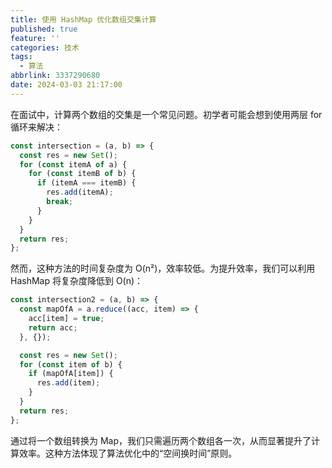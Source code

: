 ```yaml
---
title: 使用 HashMap 优化数组交集计算
published: true
feature: ''
categories: 技术
tags:
  - 算法
abbrlink: 3337290680
date: 2024-03-03 21:17:00
---
```


在面试中，计算两个数组的交集是一个常见问题。初学者可能会想到使用两层 for 循环来解决：

```javascript
const intersection = (a, b) => {
  const res = new Set();
  for (const itemA of a) {
    for (const itemB of b) {
      if (itemA === itemB) {
        res.add(itemA);
        break;
      }
    }
  }
  return res;
};
```

然而，这种方法的时间复杂度为 O(n²)，效率较低。为提升效率，我们可以利用 HashMap 将复杂度降低到 O(n)：

```javascript
const intersection2 = (a, b) => {
  const mapOfA = a.reduce((acc, item) => {
    acc[item] = true;
    return acc;
  }, {});

  const res = new Set();
  for (const item of b) {
    if (mapOfA[item]) {
      res.add(item);
    }
  }
  return res;
};
```

通过将一个数组转换为 Map，我们只需遍历两个数组各一次，从而显著提升了计算效率。这种方法体现了算法优化中的“空间换时间”原则。
